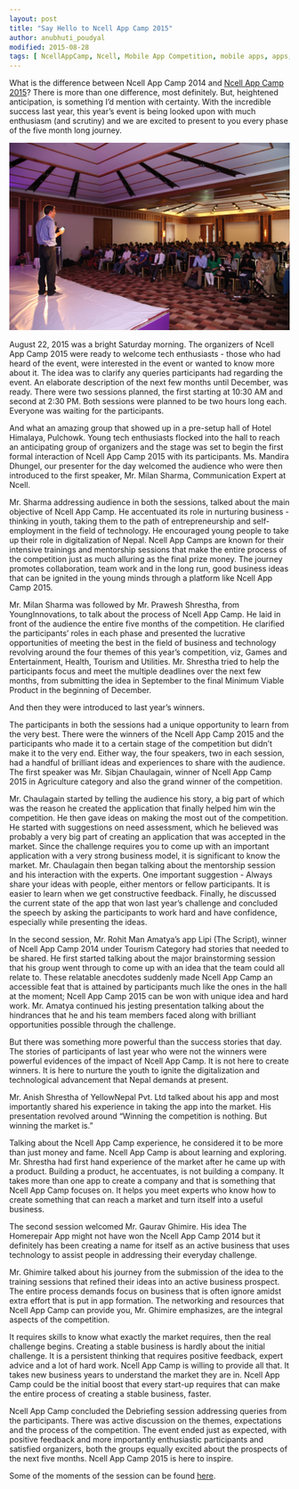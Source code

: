 ```yaml
---
layout: post
title: "Say Hello to Ncell App Camp 2015"
author: anubhuti_poudyal
modified: 2015-08-28
tags: [ NcellAppCamp, Ncell, Mobile App Competition, mobile apps, apps, mobile, competition]
---
```


What is the difference between Ncell App Camp 2014 and [Ncell App Camp 2015](http://ncellappcamp.com)?  There is more than one difference, most definitely. But, heightened anticipation, is something I’d mention with certainty. With the incredible success last year, this year’s event is being looked upon with much enthusiasm (and scrutiny) and we are excited to present to you every phase of the five month long journey. 

![Ncell App Camp 2015 Debriefing Session photo](/images/NcellAppCamp_deb_ses_2015.jpg) 

<!--more-->

August 22, 2015 was a bright Saturday morning. The organizers of Ncell App Camp 2015 were ready to welcome tech enthusiasts - those who had heard of the event, were interested in the event or wanted to know more about it. The idea was to clarify any queries participants had regarding the event. An elaborate description of the next few months until December, was ready. There were two sessions planned, the first starting at 10:30 AM and second at 2:30 PM. Both sessions were planned to be two hours long each. Everyone was waiting for the participants.

And what an amazing group that showed up in a pre-setup hall of Hotel Himalaya, Pulchowk. Young tech enthusiasts flocked into the hall to reach an anticipating group of organizers and the stage was set to begin the first formal interaction of Ncell App Camp 2015 with its participants. Ms. Mandira Dhungel, our presenter for the day welcomed the audience who were then introduced to the first speaker, Mr. Milan Sharma, Communication Expert at Ncell. 

Mr. Sharma addressing audience in both the sessions, talked about the main objective of Ncell App Camp. He accentuated its role in nurturing business - thinking in youth, taking them to the path of entrepreneurship and self-employment in the field of technology. He encouraged young people to take up their role in digitalization of Nepal. Ncell App Camps are known for their intensive trainings and mentorship sessions that make the entire process of the competition just as much alluring as the final prize money. The journey promotes collaboration, team work and in the long run, good business ideas that can be ignited in the young minds through a platform like Ncell App Camp 2015. 

Mr. Milan Sharma was followed by Mr. Prawesh Shrestha, from YoungInnovations, to talk about the process of Ncell App Camp. He laid in front of the audience the entire five months of the competition. He clarified the participants’ roles in each phase and presented the lucrative opportunities of meeting the best in the field of business and technology revolving around the four themes of this year’s competition, viz, Games and Entertainment, Health, Tourism and Utilities. Mr. Shrestha tried to help the participants focus and meet the multiple deadlines over the next few months, from submitting the idea in September to the final Minimum Viable Product in the beginning of December. 

And then they were introduced to last year’s winners. 

The participants in both the sessions had a unique opportunity to learn from the very best. There were the winners of the Ncell App Camp 2015 and the participants who made it to a certain stage of the competition but didn’t make it to the very end. Either way, the four speakers, two in each session, had a handful of brilliant ideas and experiences to share with the audience. The first speaker was Mr. Sibjan Chaulagain, winner of Ncell App Camp 2015 in Agriculture category and also the grand winner of the competition. 

Mr. Chaulagain started by telling the audience his story, a big part of which was the reason he created the application that finally helped him win the competition. He then gave ideas on making the most out of the competition. He started with suggestions on need assessment, which he believed was probably a very big part of creating an application that was accepted in the market. Since the challenge requires you to come up with an important application with a very strong business model, it is significant to know the market. Mr. Chaulagain then began talking about the mentorship session and his interaction with the experts. One important suggestion - Always share your ideas with people, either mentors or fellow participants. It is easier to learn when we get constructive feedback. Finally, he discussed the current state of the app that won last year’s challenge and concluded the speech by asking the participants to work hard and have confidence, especially while presenting the ideas. 

In the second session, Mr. Rohit Man Amatya’s app Lipi (The Script), winner of Ncell App Camp 2014 under Tourism Category had stories that needed to be shared. He first started talking about the major brainstorming session that his group went through to come up with an idea that the team could all relate to. These relatable anecdotes suddenly made Ncell App Camp an accessible feat that is attained by participants much like the ones in the hall at the moment; Ncell App Camp 2015 can be won with unique idea and hard work. Mr. Amatya continued his jesting presentation talking about the hindrances that he and his team members faced along with brilliant opportunities possible through the challenge. 

But there was something more powerful than the success stories that day. The stories of participants of last year who were not the winners were powerful evidences of the impact of Ncell App Camp. It is not here to create winners. It is here to nurture the youth to ignite the digitalization and technological advancement that Nepal demands at present. 

Mr. Anish Shrestha of YellowNepal Pvt. Ltd talked about his app and most importantly shared his experience in taking the app into the market. His presentation revolved around “Winning the competition is nothing. But winning the market is.” 

Talking about the Ncell App Camp experience, he considered it to be more than just money and fame. Ncell App Camp is about learning and exploring. Mr. Shrestha had first hand experience of the market after he came up with a product. Building a product, he accentuates, is not building a company. It takes more than one app to create a company and that is something that Ncell App Camp focuses on. It helps you meet experts who know how to create something that can reach a market and turn itself into a useful business. 

The second session welcomed Mr. Gaurav Ghimire. His idea The Homerepair App might not have won the Ncell App Camp 2014 but it definitely has been creating a name for itself as an active business that uses technology to assist people in addressing their everyday challenge. 

Mr. Ghimire talked about his journey from the submission of the idea to the training sessions that refined their ideas into an active business prospect. The entire process demands focus on business that is often ignore amidst extra effort that is put in app formation. The networking and resources that Ncell App Camp can provide you, Mr. Ghimire emphasizes, are the integral aspects of the competition. 

It requires skills to know what exactly the market requires, then the real challenge begins. Creating a stable business is hardly about the initial challenge. It is a persistent thinking that requires positive feedback, expert advice and a lot of hard work. Ncell App Camp is willing to provide all that. It takes new business years to understand the market they are in. Ncell App Camp could be the initial boost that every start-up requires that can make the entire process of creating a stable business, faster. 

Ncell App Camp concluded the Debriefing session addressing queries from the participants. There was active discussion on the themes, expectations and the process of the competition. The event ended just as expected, with positive feedback and more importantly enthusiastic participants and satisfied organizers, both the groups equally excited about the prospects of the next five months. Ncell App Camp 2015 is here to inspire. 

Some of the moments of the session can be found [here](https://www.facebook.com/media/set/?set=a.1604740916456094.1073741837.1443474549249399&type=3). 
